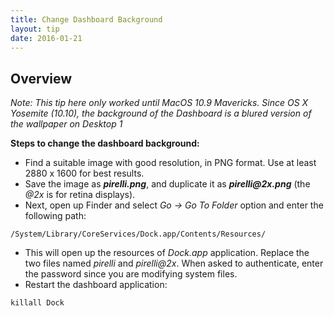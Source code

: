 ```yaml
---
title: Change Dashboard Background
layout: tip
date: 2016-01-21
---
```


## Overview

*Note: This tip here only worked until MacOS 10.9 Mavericks. Since OS X Yosemite (10.10), the background of the Dashboard is a blured version of the wallpaper on Desktop 1*

**Steps to change the dashboard background:**

* Find a suitable image with good resolution, in PNG format. Use at least 2880 x 1600 for best results.
* Save the image as **_pirelli.png_**, and duplicate it as **_pirelli@2x.png_** (the _@2x_ is for retina displays).
* Next, open up Finder and select *Go → Go To Folder* option and enter the following path:
```
/System/Library/CoreServices/Dock.app/Contents/Resources/
```
* This will open up the resources of _Dock.app_ application. Replace the two files named _pirelli_ and _pirelli@2x_. When asked to authenticate, enter the password since you are modifying system files.
* Restart the dashboard application:
```
killall Dock
```
